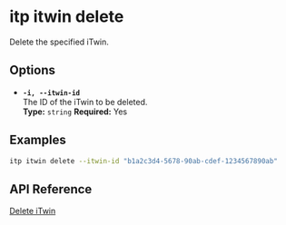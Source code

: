 # itp itwin delete

Delete the specified iTwin.

## Options

- **`-i, --itwin-id`**  
  The ID of the iTwin to be deleted.  
  **Type:** `string` **Required:** Yes

## Examples

```bash
itp itwin delete --itwin-id "b1a2c3d4-5678-90ab-cdef-1234567890ab"
```

## API Reference

[Delete iTwin](https://developer.bentley.com/apis/itwins/operations/delete-itwin/)

